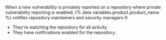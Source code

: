 When a new vulnerability is privately reported on a repository where private vulnerability reporting is enabled, {% data variables.product.product_name %} notifies repository maintainers and security managers if:

- They're watching the repository for all activity.
- They have notifications enabled for the repository.
